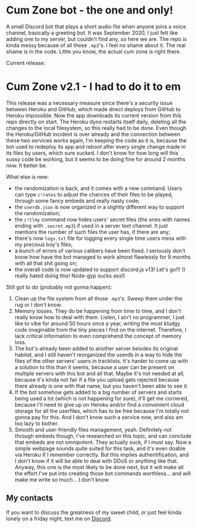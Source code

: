 # Cum Zone bot - the one and only!
A small Discord bot that plays a short audio file when anyone joins a voice channel, basically a greeting bot. It was September 2020, I just felt like adding one to my server, but couldn't find any, so here we are. The repo is kinda messy because of all these `.mp3`'s. I feel no shame about it. The real shame is in the code. Little you know, the actual cum zone is right there.

Current release:

# Cum Zone v2.1 - I had to do it to em
This release was a necessary measure since there's a security issue between Heroku and GitHub, which made direct deploys from GitHub to Heroku impossible. 
Now the app downloads its current version from this repo directly on start. The Heroku dyno restarts itself daily, deleting all the changes to the local filesystem, so this really had to be done. Even though the Heroku/GitHub incident is over already and the connection between these two services works again, I'm keeping the code as it is, because the bot used to redeploy its app and reboot after every single change made in its files by users, which sure sucked. I don't know for how long will this sussy code be working, but it seems to be doing fine for around 2 months now. It better be.

What else is new:
- the randomization is back, and it comes with a new command. Users can type `c!rates` to adjust the chances of their files to be played, through some fancy embeds and really nasty code;
- the `userdb.json` is now organized in a slightly different way to support the randomization;
- the `c!tlmy` command now hides users' secret files (the ones with names ending with `.secret.mp3`) if used in a server text channel. It just mentions the number of such files the user has, if there are any;
- there's now `logs.txt` file for logging every single time users mess with my precious boy's files;
- a bunch of errors of various calibers have been fixed. I seriously don't know how have the bot managed to work almost flawlessly for 9 months with all that shit going on;
- the overall code is now updated to support discord.js v13! Let's go!!! (I really hated doing this! Node-gyp sucks ass!)

Still got to do (probably not gonna happen):
1. Сlean up the file system from all those `.mp3`'s. Sweep them under the rug or I don't know.
2. Memory losses. They do be happening from time to time, and I don't really know how to deal with them. Listen, I ain't no programmer, I just like to vibe for around 50 hours once a year, writing the most kludgy code imaginable from the tiny pieces I find on the internet. Therefore, I lack critical information to even comprehend the concept of memory loss.
3. The bot's already been added to another server besides its original habitat, and I still haven't reorganized the userdb in a way to hide the files of the other servers' users in tracklists. It's harder to come up with a solution to this than it seems, because a user can be present on multiple servers with this bot and all that. Maybe it's not needed at all, because it's kinda not fair if a file you upload gets rejected because there already is one with that name, but you haven't been able to see it.
4. If the bot somehow gets added to a big number of servers and starts being used a lot (which is not happening for sure), it'll get me cornered, because I'll need to give up on Heroku and/or find a convenient cloud storage for all the userfiles, which has to be free because I'm totally not gonna pay for this. And I don't know such a service now, and also am too lazy to bother.
5. Smooth and user-friendly files management, yeah. Definitely not through embeds though, I've researched on this topic, and can conclude that embeds are not omnipotent. They actually suck, if I must say. Now a simple webpage sounds quite suited for this task, and it's even doable via Heroku if I remember correctly. But this implies authentification, and I don't know if it will be able to deal with DDoS or anything like that. Anyway, this one is the most likely to be done next, but it will make all the effort I've put into creating those bot commands worthless... and will make me write so much... I don't know.

## My contacts

If you want to discuss the greatness of my sweet child, or just feel kinda lonely on a friday night, text me on [Discord](https://discordapp.com/users/643129279298928641/).
